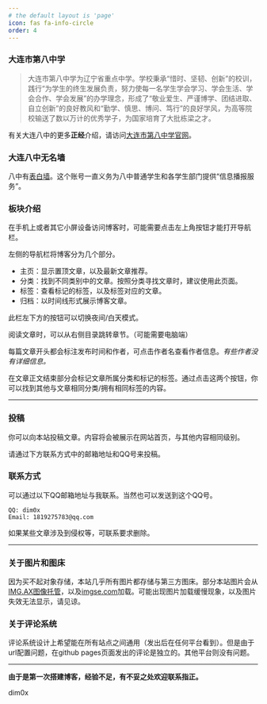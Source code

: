 ```yaml
---
# the default layout is 'page'
icon: fas fa-info-circle
order: 4
---
```

### 大连市第八中学

> 大连市第八中学为辽宁省重点中学。学校秉承“惜时、坚韧、创新”的校训，践行“为学生的终生发展负责，努力使每一名学生学会学习、学会生活、学会合作、学会发展”的办学理念，形成了“敬业爱生、严谨博学、团结进取、自立创新”的良好教风和“勤学、慎思、博问、笃行”的良好学风，为高等院校输送了数以万计的优秀学子，为国家培育了大批栋梁之才。

有关大连八中的更多**正经**介绍，请访问[大连市第八中学官网](http://www.dl8z.com)。

### 大连八中无名墙

八中有[表白墙](/../posts/biaobaiqiang/)。这个账号一直义务为八中普通学生和各学生部门提供“信息播报服务”。

### 板块介绍

在手机上或者其它小屏设备访问博客时，可能需要点击左上角按钮才能打开导航栏。

左侧的导航栏将博客分为几个部分。

- 主页：显示置顶文章，以及最新文章推荐。
- 分类：找到不同类别中的文章。按照分类寻找文章时，建议使用此页面。
- 标签：查看标记的标签，以及标签对应的文章。
- 归档：以时间线形式展示博客文章。

此栏左下方的按钮可以切换夜间/白天模式。

阅读文章时，可以从右侧目录跳转章节。（可能需要电脑端）

每篇文章开头都会标注发布时间和作者，可点击作者名查看作者信息。*有些作者没有详细信息。*

在文章正文结束部分会标记文章所属分类和标记的标签。通过点击这两个按钮，你可以找到其他与文章相同分类/拥有相同标签的内容。

---

### 投稿

你可以向本站投稿文章。内容将会被展示在网站首页，与其他内容相同级别。

请通过下方联系方式中的邮箱地址和QQ号来投稿。

### 联系方式

可以通过以下QQ邮箱地址与我联系。当然也可以发送到这个QQ号。

```
QQ: dim0x
Email: 1819275783@qq.com
```

如果某些文章涉及到侵权等，可联系要求删除。

---

### 关于图片和图床

因为买不起对象存储，本站几乎所有图片都存储与第三方图床。部分本站图片会从[IMG.AX图像托管](https://img.ax/)，以及[imgse.com](https://imgse.com/)加载。可能出现图片加载缓慢现象，以及图片失效无法显示，请见谅。

### 关于评论系统

评论系统设计上希望能在所有站点之间通用（发出后在任何平台看到）。但是由于url配置问题，在github pages页面发出的评论是独立的。其他平台则没有问题。

---

**由于是第一次搭建博客，经验不足，有不妥之处欢迎联系指正。**

dim0x

<script async src="//busuanzi.ibruce.info/busuanzi/2.3/busuanzi.pure.mini.js"></script>
<span id="busuanzi_container_page_pv" style='display:none'>
  本页面总阅读量<span id="busuanzi_value_page_pv"></span>次
</span>

